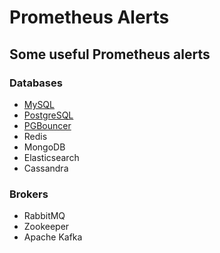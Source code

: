 
# Prometheus Alerts
## Some useful Prometheus alerts

### Databases

 - [MySQL](https://github.com/philyuchkoff/prometheus-alerts/blob/master/databases/mysql.md)
 - [PostgreSQL](https://github.com/philyuchkoff/prometheus-alerts/blob/master/databases/postgresql.md)
 - [PGBouncer](https://github.com/philyuchkoff/prometheus-alerts/blob/master/databases/pgbouncer.md)
 - Redis
 - MongoDB
 - Elasticsearch
 - Cassandra

### Brokers

 - RabbitMQ
 - Zookeeper
 - Apache Kafka
